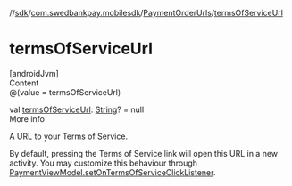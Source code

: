 //[sdk](../../../index.md)/[com.swedbankpay.mobilesdk](../index.md)/[PaymentOrderUrls](index.md)/[termsOfServiceUrl](terms-of-service-url.md)



# termsOfServiceUrl  
[androidJvm]  
Content  
@(value = termsOfServiceUrl)  
  
val [termsOfServiceUrl](terms-of-service-url.md): [String](https://kotlinlang.org/api/latest/jvm/stdlib/kotlin/-string/index.html)? = null  
More info  


A URL to your Terms of Service.



By default, pressing the Terms of Service link will open this URL in a new activity. You may customize this behaviour through [PaymentViewModel.setOnTermsOfServiceClickListener](../-payment-view-model/set-on-terms-of-service-click-listener.md).

  



